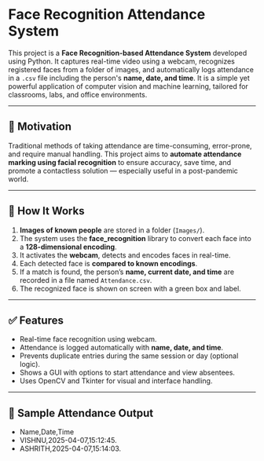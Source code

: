 # Face Recognition Attendance System

This project is a **Face Recognition-based Attendance System** developed using Python. It captures real-time video using a webcam, recognizes registered faces from a folder of images, and automatically logs attendance in a `.csv` file including the person's **name, date, and time**. It is a simple yet powerful application of computer vision and machine learning, tailored for classrooms, labs, and office environments.

---

## 🎯 Motivation

Traditional methods of taking attendance are time-consuming, error-prone, and require manual handling. This project aims to **automate attendance marking using facial recognition** to ensure accuracy, save time, and promote a contactless solution — especially useful in a post-pandemic world.

---

## 🧠 How It Works

1. **Images of known people** are stored in a folder (`Images/`).
2. The system uses the **face_recognition** library to convert each face into a **128-dimensional encoding**.
3. It activates the **webcam**, detects and encodes faces in real-time.
4. Each detected face is **compared to known encodings**.
5. If a match is found, the person’s **name, current date, and time** are recorded in a file named `Attendance.csv`.
6. The recognized face is shown on screen with a green box and label.

---

## ✅ Features

- Real-time face recognition using webcam.
- Attendance is logged automatically with **name, date, and time**.
- Prevents duplicate entries during the same session or day (optional logic).
- Shows a GUI with options to start attendance and view absentees.
- Uses OpenCV and Tkinter for visual and interface handling.

---

## 📂 Sample Attendance Output

   - Name,Date,Time
   - VISHNU,2025-04-07,15:12:45.
   - ASHRITH,2025-04-07,15:14:03.


